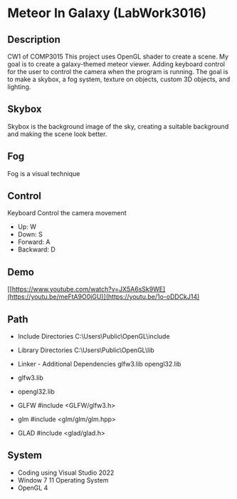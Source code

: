 # Meteor In Galaxy (LabWork3016)
## Description
  CW1 of COMP3015
  This project uses OpenGL shader to create a scene.
  My goal is to create a galaxy-themed meteor viewer.
  Adding keyboard control for the user to control the camera when the program is running.
  The goal is to make a skybox, a fog system, texture on objects, custom 3D objects, and lighting.

## Skybox
Skybox is the background image of the sky, creating a suitable background and making the scene look better.

## Fog
Fog is a visual technique


## Control
  Keyboard Control the camera movement
* Up:       W
* Down:     S
* Forward:  A
* Backward: D

## Demo
[[https://www.youtube.com/watch?v=JX5A6sSk9WE](https://youtu.be/meFtA9O0jGU)](https://youtu.be/1o-oDDCkJ14)

## Path
* Include Directories
C:\Users\Public\OpenGL\include
* Library Directories
C:\Users\Public\OpenGL\lib
* Linker - Additional Dependencies
  glfw3.lib
  opengl32.lib
* glfw3.lib
* opengl32.lib



* GLFW
#include <GLFW/glfw3.h>
* glm
#include <glm/glm/glm.hpp>
* GLAD
#include <glad/glad.h>

## System
* Coding using Visual Studio 2022
* Window 7 11 Operating System
* OpenGL 4
